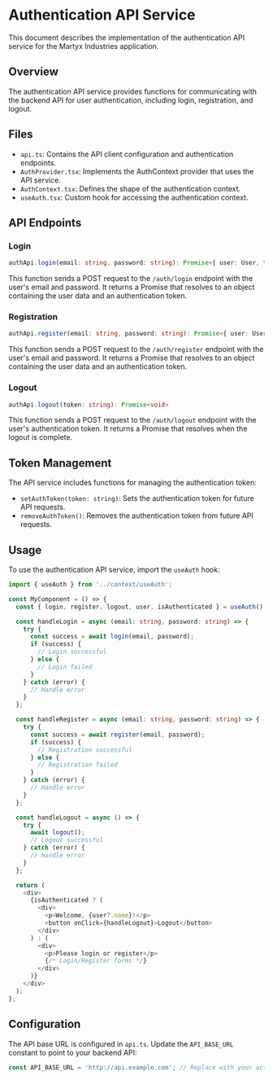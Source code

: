# Authentication API Service

This document describes the implementation of the authentication API service for the Martyx Industries application.

## Overview

The authentication API service provides functions for communicating with the backend API for user authentication, including login, registration, and logout.

## Files

- `api.ts`: Contains the API client configuration and authentication endpoints.
- `AuthProvider.tsx`: Implements the AuthContext provider that uses the API service.
- `AuthContext.tsx`: Defines the shape of the authentication context.
- `useAuth.tsx`: Custom hook for accessing the authentication context.

## API Endpoints

### Login

```typescript
authApi.login(email: string, password: string): Promise<{ user: User, token: string }>
```

This function sends a POST request to the `/auth/login` endpoint with the user's email and password. It returns a Promise that resolves to an object containing the user data and an authentication token.

### Registration

```typescript
authApi.register(email: string, password: string): Promise<{ user: User, token: string }>
```

This function sends a POST request to the `/auth/register` endpoint with the user's email and password. It returns a Promise that resolves to an object containing the user data and an authentication token.

### Logout

```typescript
authApi.logout(token: string): Promise<void>
```

This function sends a POST request to the `/auth/logout` endpoint with the user's authentication token. It returns a Promise that resolves when the logout is complete.

## Token Management

The API service includes functions for managing the authentication token:

- `setAuthToken(token: string)`: Sets the authentication token for future API requests.
- `removeAuthToken()`: Removes the authentication token from future API requests.

## Usage

To use the authentication API service, import the `useAuth` hook:

```typescript
import { useAuth } from '../context/useAuth';

const MyComponent = () => {
  const { login, register, logout, user, isAuthenticated } = useAuth();

  const handleLogin = async (email: string, password: string) => {
    try {
      const success = await login(email, password);
      if (success) {
        // Login successful
      } else {
        // Login failed
      }
    } catch (error) {
      // Handle error
    }
  };

  const handleRegister = async (email: string, password: string) => {
    try {
      const success = await register(email, password);
      if (success) {
        // Registration successful
      } else {
        // Registration failed
      }
    } catch (error) {
      // Handle error
    }
  };

  const handleLogout = async () => {
    try {
      await logout();
      // Logout successful
    } catch (error) {
      // Handle error
    }
  };

  return (
    <div>
      {isAuthenticated ? (
        <div>
          <p>Welcome, {user?.name}!</p>
          <button onClick={handleLogout}>Logout</button>
        </div>
      ) : (
        <div>
          <p>Please login or register</p>
          {/* Login/Register forms */}
        </div>
      )}
    </div>
  );
};
```

## Configuration

The API base URL is configured in `api.ts`. Update the `API_BASE_URL` constant to point to your backend API:

```typescript
const API_BASE_URL = 'http://api.example.com'; // Replace with your actual API base URL
```